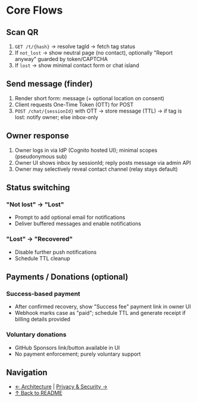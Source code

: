 # Core Flows

## Scan QR
1. `GET /t/{hash}` → resolve tagId → fetch tag status
2. If `not_lost` → show neutral page (no contact), optionally "Report anyway" guarded by token/CAPTCHA
3. If `lost` → show minimal contact form or chat island

## Send message (finder)
1. Render short form: message (+ optional location on consent)
2. Client requests One-Time Token (OTT) for POST
3. `POST /chat/{sessionId}` with OTT → store message (TTL) → if tag is lost: notify owner; else inbox-only

## Owner response
1. Owner logs in via IdP (Cognito hosted UI); minimal scopes (pseudonymous sub)
2. Owner UI shows inbox by sessionId; reply posts message via admin API
3. Owner may selectively reveal contact channel (relay stays default)

## Status switching

### "Not lost" → "Lost"
- Prompt to add optional email for notifications
- Deliver buffered messages and enable notifications

### "Lost" → "Recovered" 
- Disable further push notifications
- Schedule TTL cleanup

## Payments / Donations (optional)

### Success-based payment
- After confirmed recovery, show "Success fee" payment link in owner UI
- Webhook marks case as "paid"; schedule TTL and generate receipt if billing details provided

### Voluntary donations
- GitHub Sponsors link/button available in UI
- No payment enforcement; purely voluntary support

## Navigation
- [← Architecture](Architecture.md) | [Privacy & Security →](Privacy-Security.md)
- [↑ Back to README](../../README.md)